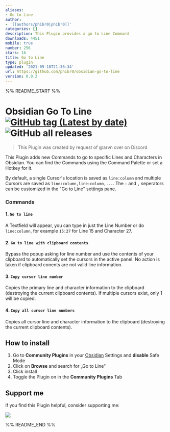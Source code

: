 ```yaml
---
aliases:
- Go to Line
author:
- '[[authors/phibr0|phibr0]]'
categories: []
description: This Plugin provides a go to Line Command
downloads: 4451
mobile: true
number: 256
stars: 16
title: Go to Line
type: plugin
updated: '2021-09-18T21:36:34'
url: https://github.com/phibr0/obsidian-go-to-line
version: 0.0.2
---
```


%% README_START %%

# Obsidian Go To Line [![GitHub tag (Latest by date)](https://img.shields.io/github/v/tag/phibr0/obsidian-go-to-line)](https://github.com/phibr0/obsidian-go-to-line/releases) ![GitHub all releases](https://img.shields.io/github/downloads/phibr0/obsidian-go-to-line/total)

> This Plugin was created by request of @arvn over on Discord

This Plugin adds new Commands to go to specific Lines and Characters in Obsidian.
You can find the Commands using the Command Palette or set a Hotkey for it.

By default, a single Cursor's location is saved as `line:column` and multiple Cursors
are saved as `line:column,line:column,...`. The `:` and `,` seperators can be customized
in the "Go to Line" settings pane.

### Commands

#### 1. `Go to line`

A Textfield will appear, you can type in just the Line Number or do `line:column`,
for example `15:27` for Line 15 and Character 27.

#### 2. `Go to line with clipboard contents`

Bypass the popup asking for line number and use the contents of your clipboard to
automatically set the cursors in the active panel. No action is taken if clipboard
conents are not valid line information.

#### 3. `Copy cursor line number`

Copies the primary line and character information to the clipboard (destroying
the current clipboard contents). If multiple cursors exist, only 1 will be copied.

#### 4. `Copy all cursor line numbers`

Copies all cursor line and character information to the clipboard
(destroying the current clipboard contents).

## How to install

1. Go to **Community Plugins** in your [Obsidian](https://www.obsidian.md) Settings and **disable** Safe Mode
2. Click on **Browse** and search for „Go to Line“
3. Click install
4. Toggle the Plugin on in the **Community Plugins** Tab

## Support me

If you find this Plugin helpful, consider supporting me:

<a href="https://www.buymeacoffee.com/phibr0"><img src="https://img.buymeacoffee.com/button-api/?text=Buy me a coffee&emoji=&slug=phibr0&button_colour=5F7FFF&font_colour=ffffff&font_family=Inter&outline_colour=000000&coffee_colour=FFDD00"></a>


%% README_END %%